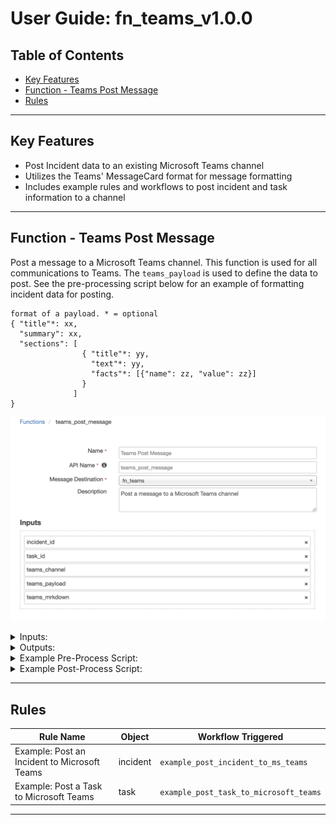 <!--
  This User README.md is generated by running:
  "resilient-circuits docgen -p fn_teams --only-user-guide"

  It is best edited using a Text Editor with a Markdown Previewer. VS Code
  is a good example. Checkout https://guides.github.com/features/mastering-markdown/
  for tips on writing with Markdown

  If you make manual edits and run docgen again, a .bak file will be created

  Store any screenshots in the "doc/screenshots" directory and reference them like:
  ![screenshot: screenshot_1](./screenshots/screenshot_1.png)
-->

# **User Guide:** fn_teams_v1.0.0

## Table of Contents
- [Key Features](#key-features)
- [Function - Teams Post Message](#function---teams-post-message)
- [Rules](#rules)

---

## Key Features
<!--
  List the Key Features of the Integration
-->
* Post Incident data to an existing Microsoft Teams channel
* Utilizes the Teams' MessageCard format for message formatting
* Includes example rules and workflows to post incident and task information to a channel

---

## Function - Teams Post Message
Post a message to a Microsoft Teams channel. This function is used for all communications to Teams. The `teams_payload` is used to define the data to post. 
See the pre-processing script below for an example of formatting incident data for posting.

```
format of a payload. * = optional
{ "title"*: xx, 
  "summary": xx, 
  "sections": [
                { "title"*: yy, 
                  "text"*: yy, 
                  "facts"*: [{"name": zz, "value": zz}]
                }
              ]
}
```

 ![screenshot: fn-teams-post-message ](./screenshots/teams_function.png)

<details><summary>Inputs:</summary>
<p>

| Name | Type | Required | Example | Tooltip |
| ---- | :--: | :------: | ------- | ------- |
| `incident_id` | `number` | Yes | `-` | - |
| `task_id` | `number` | No | `-` | - |
| `teams_channel` | `text` | Yes | `-` | Lookup label to channel to post a message |
| `teams_mrkdown` | `boolean` | Yes | `-` | Yes / No |
| `teams_payload` | `text` | Yes | `-` | json of teams conversation message: title, text, sections, facts |

</p>
</details>

<details><summary>Outputs:</summary>
<p>
No output is available.
</p>
</details>

<details><summary>Example Pre-Process Script:</summary>
<p>

```python
from java.util import Date

inputs.incident_id = incident.id

"""
format of a payload. * = optional
{ "title"*: xx, 
  "summary": xx, 
  "sections": [{ "title"*: yy, "text"*: yy, 
                        "facts"*: [{"name": zz, "value": zz}]
              }]
}
"""

payload = u"""{{ "summary": "Resilient Incident", "sections": [ 
  {{ "facts": [ 
    {{ "name": "Name", "value": "{}" }}, 
    {{ "name": "Description", "value": "{}" }}, 
    {{ "name": "Id", "value": "{}" }}, 
    {{ "name": "Owner", "value": "{}" }}, 
    {{ "name": "Types", "value": "{}" }}, 
    {{ "name": "NIST Attack Vectors", "value": "{}" }}, 
    {{ "name": "Create Date", "value": "{}" }}, 
    {{ "name": "Date Occurred", "value": "{}" }}, 
    {{ "name": "Discovered Date", "value": "{}" }}, 
    {{ "name": "Confirmed", "value": "{}" }}, 
    {{ "name": "Severity", "value": "{}" }} 
   ]
  }}
 ] 
}} 
""".format(incident.name, incident.description.content.replace('"', '\\"') if incident.description else "-", incident.id,
   incident.owner_id if incident.owner_id else "-",
   ", ".join(str(x) for x in incident.incident_type_ids), ", ".join(str(x) for x in incident.nist_attack_vectors),
   Date(incident.create_date), Date(incident.start_date) if incident.start_date else "-", Date(incident.discovered_date),
   "True" if incident.confirmed else "False",
   "-" if not incident.severity_code else incident.severity_code
   )

inputs.teams_payload = payload
```

</p>
</details>

<details><summary>Example Post-Process Script:</summary>
<p>

```python
None
```

</p>
</details>

---




## Rules
| Rule Name | Object | Workflow Triggered |
| --------- | ------ | ------------------ |
| Example: Post an Incident to Microsoft Teams | incident | `example_post_incident_to_ms_teams` |
| Example: Post a Task to Microsoft Teams | task | `example_post_task_to_microsoft_teams` |

---

<!--
## Inform Resilient Users
  Use this section to optionally provide additional information so that Resilient playbook 
  designer can get the maximum benefit of your integration.
-->